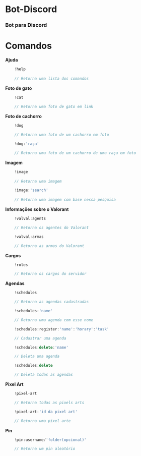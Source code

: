 # Bot-Discord
 ### Bot para Discord

# Comandos

**Ajuda**
```ts
    !help
    
    // Retorna uma lista dos comandos
```
**Foto de gato**
```ts
    !cat
    
    // Retorna uma foto de gato em link
```
**Foto de cachorro**
```ts
    !dog

    // Retorna uma foto de um cachorro em foto
```
```ts
    !dog:'raça'

    // Retorna uma foto de um cachorro de uma raça em foto
```
**Imagem**
```ts
    !image
    
    // Retorna uma imagem
```
```ts
    !image:'search'
    
    // Retorna uma imagem com base nessa pesquisa
```
**Informações sobre o Valorant**
```ts
    !valval:agents

    // Retorna os agentes do Valorant
```
```ts
    !valval:armas

    // Retorna as armas do Valorant
```
**Cargos**
```ts
    !roles

    // Retorna os cargos do servidor
```
**Agendas**
```ts
    !schedules

    // Retorna as agendas cadastradas
```
```ts
    !schedules:'name'

    // Retorna uma agenda com esse nome
```
```ts
    !schedules:register:'name':'horary':'task'

    // Cadastrar uma agenda
```
```ts
    !schedules:delete:'name'

    // Deleta uma agenda
```
```ts
    !schedules:delete

    // Deleta todas as agendas
```
**Pixel Art**
```ts
    !pixel-art

    // Retorna todas as pixels arts
```
```ts
    !pixel-art:'id da pixel art'

    // Retorna uma pixel arte
```
**Pin**
```ts
    !pin:username/'folder(opcional)'

    // Retorna um pin aleatório
```